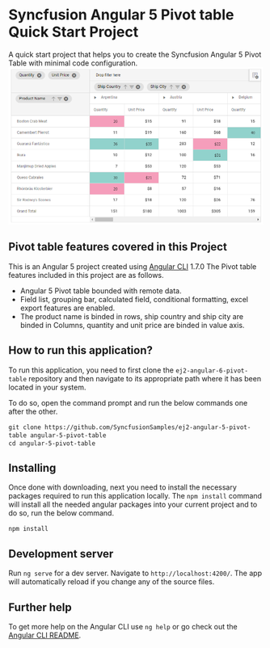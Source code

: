 # Syncfusion Angular 5 Pivot table Quick Start Project

A quick start project that helps you to create the Syncfusion Angular 5 Pivot Table with minimal code configuration.
![Angular 5 Pivot-table](angular-5-pivot-table.PNG)

## Pivot table features covered in this Project

This is an Angular 5 project created using [Angular CLI](https://github.com/angular/angular-cli) 1.7.0 The Pivot table features included in this project are as follows.

* Angular 5 Pivot table bounded with remote data.
* Field list, grouping bar, calculated field, conditional formatting, excel export features are enabled.
* The product name is binded in rows, ship country and ship city are binded in Columns, quantity and unit price are binded in value axis.

## How to run this application?
To run this application, you need to first clone the `ej2-angular-6-pivot-table` repository and then navigate to its appropriate path where it has been located in your system.

To do so, open the command prompt and run the below commands one after the other.

```
git clone https://github.com/SyncfusionSamples/ej2-angular-5-pivot-table angular-5-pivot-table
cd angular-5-pivot-table
```


## Installing

Once done with downloading, next you need to install the necessary packages required to run this application locally. The `npm install` command will install all the needed angular packages into your current project and to do so, run the below command.

```
npm install
```

## Development server

Run `ng serve` for a dev server. Navigate to `http://localhost:4200/`. The app will automatically reload if you change any of the source files.

## Further help

To get more help on the Angular CLI use `ng help` or go check out the [Angular CLI README](https://github.com/angular/angular-cli/blob/master/README.md).
